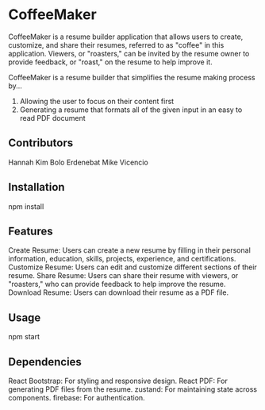 # CoffeeMaker
CoffeeMaker is a resume builder application that allows users to create, customize, and share their resumes, referred to as "coffee" in this application. Viewers, or "roasters," can be invited by the resume owner to provide feedback, or "roast," on the resume to help improve it.

CoffeeMaker is a resume builder that simplifies the resume making process by...
1) Allowing the user to focus on their content first
2) Generating a resume that formats all of the given input in an easy to read PDF document  

## Contributors
Hannah Kim
Bolo Erdenebat
Mike Vicencio

## Installation

npm install 


## Features
Create Resume: Users can create a new resume by filling in their personal information, education, skills, projects, experience, and certifications.
Customize Resume: Users can edit and customize different sections of their resume.
Share Resume: Users can share their resume with viewers, or "roasters," who can provide feedback to help improve the resume.
Download Resume: Users can download their resume as a PDF file.

## Usage
 
npm start 

## Dependencies
React Bootstrap: For styling and responsive design.
React PDF: For generating PDF files from the resume.
zustand: For maintaining state across components.
firebase: For authentication. 
